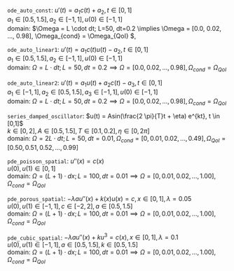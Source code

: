 `ode_auto_const`: $u'(t) = a_1c(t) + a_2, t \in [0,1]$ 
</br> 
$a_1 \in [0.5, 1.5], a_2 \in [-1, 1], u(0) \in [-1, 1]$ 
</br>
domain: $\Omega = L \cdot dt; L=50, dt=0.2 \implies \Omega = [0.0, 0.02, ..., 0.98], \Omega_{cond} = \Omega_{QoI} $, 

`ode_auto_linear1`: $u'(t) = a_1c(t)u(t) - a_2, t \in [0,1]$
</br> 
$a_1 \in [0.5, 1.5], a_2 \in [-1, 1], u(0) \in [-1, 1]$ 
</br>
domain: $\Omega = L \cdot dt; L=50, dt=0.2 \implies \Omega = [0.0, 0.02, ..., 0.98], \Omega_{cond} = \Omega_{QoI}$

`ode_auto_linear2`: $u'(t) = a_1u(t) + a_2c(t) - a_3, t \in [0,1]$
</br> 
$a_1 \in [-1, 1], a_2 \in [0.5, 1.5], a_3 \in [-1, 1], u(0) \in [-1, 1]$ 
</br>
domain: $\Omega = L \cdot dt; L=50, dt=0.2 \implies \Omega = [0.0, 0.02, ..., 0.98], \Omega_{cond} = \Omega_{QoI}$

`series_damped_oscillator`: $u(t) = Asin(\frac{2 \pi}{T}t + \eta) e^{kt}, t \in [0,1]$
</br>
$k \in [0,2], A \in [0.5, 1.5], T \in [0.1, 0.2], \eta \in [0, 2\pi]$
</br>
domain: $\Omega = 2L \cdot dt; L=50, dt=0.01, \Omega_{cond} = [0, 0.01, 0.02, ..., 0.49], \Omega_{QoI} = [0.50, 0.51, 0.52, ..., 0.99]$

`pde_poisson_spatial`: $u''(x) = c(x)$
</br>
$u(0), u(1) \in [0,1]$
</br>
domain: $\Omega = (L+1) \cdot dx; L=100, dt=0.01 \implies \Omega = [0, 0.01, 0.02, ..., 1.00], \Omega_{cond} = \Omega_{QoI}$

`pde_porous_spatial`: $-\lambda a u''(x) + k(x) u(x) = c, x \in [0, 1], \lambda = 0.05$
</br>
$u(0), u(1) \in [-1,1], c \in [-2, 2], a \in [0.5, 1.5]$
</br>
domain: $\Omega = (L+1) \cdot dx; L=100, dt=0.01 \implies \Omega = [0, 0.01, 0.02, ..., 1.00], \Omega_{cond} = \Omega_{QoI}$

`pde_cubic_spatial`: $-\lambda a u''(x) + ku^3  = c(x), x \in [0, 1], \lambda = 0.1$
</br>
$u(0), u(1) \in [-1,1], a \in [0.5, 1.5], k \in [0.5, 1.5]$
</br>
domain: $\Omega = (L+1) \cdot dx; L=100, dt=0.01 \implies \Omega = [0, 0.01, 0.02, ..., 1.00], \Omega_{cond} = \Omega_{QoI}$